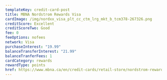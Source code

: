 ```yaml
---
templateKey: credit-card-post
title: MBNA Nordstrom Rewards Visa
cardImage: /img/nordxx_visa_plt_cc_ctm_lrg_mkt_b_tcm378-267326.png
creditScore: Excellent
creditScoreTwo: Good
fee: 0
feeOptions: nofees
network: Visa
purchaseInterest: "19.99"
balanceTransferInterest: "21.99"
balanceTranferFees: 1
cardCategory: rewards
rewardType: points
href: https://www.mbna.ca/en/credit-cards/retail-store/nordstrom-rewards-visa/
---
```

